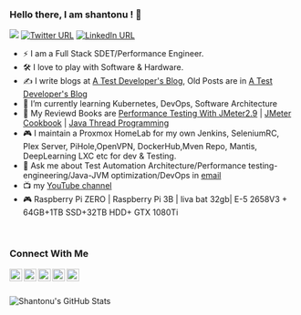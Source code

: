 ### Hello there, I am shantonu ! 👋

![](https://komarev.com/ghpvc/?username=sarkershantonu&color=brightgreen)
[![Twitter URL](https://img.shields.io/static/v1?color=red&label=Twitter%20&logo=twitter&logoColor=white&style=for-the-badge&message=Follow)](https://twitter.com/sarkershantonu)
[![LinkedIn URL](https://img.shields.io/static/v1?color=red&label=linkedin&logo=linkedin&logoColor=white&style=for-the-badge&message=Connect)](https://www.linkedin.com/in/shantonusarker)

* ⚡ I am a Full Stack SDET/Performance Engineer. 
* 🛠 I love to play with Software & Hardware.
* ✍️ I write blogs at [A Test Developer's Blog](http://shantonu.com), Old Posts are in [A Test Developer's Blog](https://shantonusarker.blogspot.com/)
* 🌱 I’m currently learning Kubernetes, DevOps, Software Architecture
* 📘 My Reviewd Books are [Performance Testing With JMeter2.9](https://www.packtpub.com/product/performance-testing-with-jmeter-2-9/9781782165842) | [JMeter Cookbook](https://www.packtpub.com/product/jmeter-cookbook/9781783988280) | [Java Thread Programming](https://www.rokomari.com/book/159071/java-thread-programming)
* 🎮 I maintain a Proxmox HomeLab for my own Jenkins, SeleniumRC, Plex Server, PiHole,OpenVPN, DockerHub,Mven Repo, Mantis, DeepLearning LXC etc for dev & Testing.
* 💬 Ask me about Test Automation Architecture/Performance testing-engineering/Java-JVM optimization/DevOps in [email](mailto:sarker.shantonu@gmail.com)
* 📺 my [YouTube channel](https://www.youtube.com/c/ShantonuSarker)
* 🎮 Raspberry Pi ZERO | Raspberry Pi 3B | liva bat 32gb| E-5 2658V3 + 64GB+1TB SSD+32TB HDD+ GTX 1080Ti

<br />

### Connect With Me
[<img align="left" alt="shantonu.com" width="22px" src="https://cdn.jsdelivr.net/npm/simple-icons@3.11.0/icons/blogger.svg" />][website]
[<img align="left" alt="shantonu.com | YouTube" width="22px" src="https://cdn.jsdelivr.net/npm/simple-icons@v3/icons/youtube.svg" />][youtube]
[<img align="left" alt="shantonu.com | Twitter" width="22px" src="https://cdn.jsdelivr.net/npm/simple-icons@v3/icons/twitter.svg" />][twitter]
[<img align="left" alt="shantonu.com | LinkedIn" width="22px" src="https://cdn.jsdelivr.net/npm/simple-icons@v3/icons/linkedin.svg" />][linkedin]
[<img align="left" alt="shantonu.com | LinkedIn" width="22px" src="https://cdn.jsdelivr.net/npm/simple-icons@3.11.0/icons/upwork.svg" />][upwork]

<br />
<br />

![Shantonu's GitHub Stats](https://github-readme-stats.vercel.app/api?username=sarkershantonu&show_icons=true&theme=dracula)


[website]: http://shantonu.com
[twitter]: https://twitter.com/sarkershantonu
[youtube]: https://www.youtube.com/c/ShantonuSarker
[linkedin]: https://www.linkedin.com/in/shantonusarker/
[upwork]: https://www.upwork.com/o/profiles/users/~01497d9402c6e641ad/
